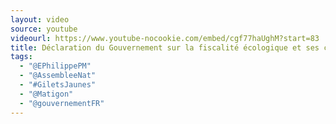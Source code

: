 ```yaml
---
layout: video
source: youtube
videourl: https://www.youtube-nocookie.com/embed/cgf77haUghM?start=83
title: Déclaration du Gouvernement sur la fiscalité écologique et ses conséquences sur le pouvoir d'achat à l'Assemblée nationale
tags:
  - "@EPhilippePM"
  - "@AssembleeNat"
  - "#GiletsJaunes"
  - "@Matigon"
  - "@gouvernementFR"
---
```

